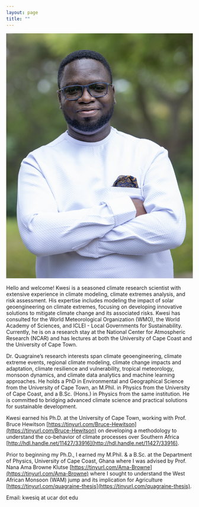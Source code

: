 ```yaml
---
layout: page
title: ""
---
```


![](/Kwesi_Quagraine2.png)

Hello and welcome! Kwesi is a seasoned climate research scientist with extensive experience in climate modeling, climate extremes analysis, and risk assessment. His expertise includes modeling the impact of solar geoengineering on climate extremes, focusing on developing innovative solutions to mitigate climate change and its associated risks. Kwesi has consulted for the World Meteorological Organization (WMO), the World Academy of Sciences, and ICLEI - Local Governments for Sustainability. Currently, he is on a research stay at the National Center for Atmospheric Research (NCAR) and has lectures at both the University of Cape Coast and the University of Cape Town.
 
Dr. Quagraine’s research interests span climate geoengineering, climate extreme events, regional climate modeling, climate change impacts and adaptation, climate resilience and vulnerability, tropical meteorology, monsoon dynamics, and climate data analytics and machine learning approaches. He holds a PhD in Environmental and Geographical Science from the University of Cape Town, an M.Phil. in Physics from the University of Cape Coast, and a B.Sc. (Hons.) in Physics from the same institution. He is committed to bridging advanced climate science and practical solutions for sustainable development.

Kwesi earned his Ph.D. at the University of Cape Town, working with Prof. Bruce Hewitson [https://tinyurl.com/Bruce-Hewitson](https://tinyurl.com/Bruce-Hewitson) on developing a methodology to understand the co-behavior of climate processes over Southern Africa [http://hdl.handle.net/11427/33916](http://hdl.handle.net/11427/33916).

Prior to beginning my Ph.D., I earned my M.Phil. & a B.Sc. at the Department of Physics, University of Cape Coast, Ghana where I was advised by Prof. Nana Ama Browne Klutse [https://tinyurl.com/Ama-Browne](https://tinyurl.com/Ama-Browne) where I sought to understand the West African Monsoon (WAM) jump and its implication for Agriculture [https://tinyurl.com/quagraine-thesis](https://tinyurl.com/quagraine-thesis). 


Email: kwesiq at ucar dot edu

